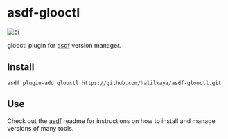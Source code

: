 # asdf-glooctl

[![ci](https://github.com/halilkaya/asdf-glooctl/actions/workflows/ci.yml/badge.svg)](https://github.com/halilkaya/asdf-glooctl/actions/workflows/ci.yml)

glooctl plugin for [asdf](https://github.com/asdf-vm/asdf) version manager.

## Install

```
asdf plugin-add glooctl https://github.com/halilkaya/asdf-glooctl.git
```

## Use

Check out the [asdf](https://github.com/asdf-vm/asdf) readme for instructions on how to install and manage versions of many tools.
